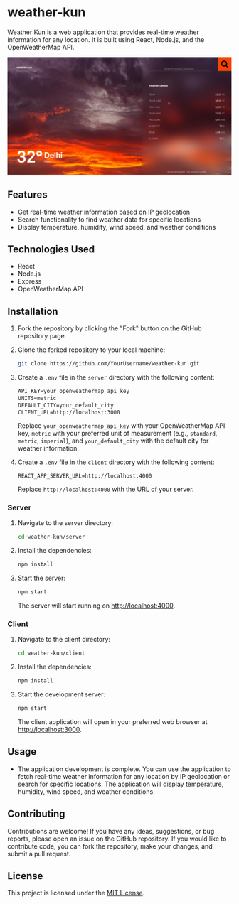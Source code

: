 # weather-kun

Weather Kun is a web application that provides real-time weather information for any location. It is built using React, Node.js, and the OpenWeatherMap API.

<img src="./client/public/assets/weather-kun.png" />

## Features

- Get real-time weather information based on IP geolocation
- Search functionality to find weather data for specific locations
- Display temperature, humidity, wind speed, and weather conditions

## Technologies Used

- React
- Node.js
- Express
- OpenWeatherMap API

## Installation

1. Fork the repository by clicking the "Fork" button on the GitHub repository page.

2. Clone the forked repository to your local machine:

   ```bash
   git clone https://github.com/YourUsername/weather-kun.git
   ```

3. Create a `.env` file in the `server` directory with the following content:

   ```env
   API_KEY=your_openweathermap_api_key
   UNITS=metric
   DEFAULT_CITY=your_default_city
   CLIENT_URL=http://localhost:3000
   ```

   Replace `your_openweathermap_api_key` with your OpenWeatherMap API key, `metric` with your preferred unit of measurement (e.g., `standard`, `metric`, `imperial`), and `your_default_city` with the default city for weather information.

4. Create a `.env` file in the `client` directory with the following content:

   ```env
   REACT_APP_SERVER_URL=http://localhost:4000
   ```

   Replace `http://localhost:4000` with the URL of your server.

### Server

1. Navigate to the server directory:

   ```bash
   cd weather-kun/server
   ```

2. Install the dependencies:

   ```bash
   npm install
   ```

3. Start the server:

   ```bash
   npm start
   ```

   The server will start running on [http://localhost:4000](http://localhost:4000).

### Client

1. Navigate to the client directory:

   ```bash
   cd weather-kun/client
   ```

2. Install the dependencies:

   ```bash
   npm install
   ```

3. Start the development server:

   ```bash
   npm start
   ```

   The client application will open in your preferred web browser at [http://localhost:3000](http://localhost:3000).

## Usage

- The application development is complete. You can use the application to fetch real-time weather information for any location by IP geolocation or search for specific locations. The application will display temperature, humidity, wind speed, and weather conditions.

## Contributing

Contributions are welcome! If you have any ideas, suggestions, or bug reports, please open an issue on the GitHub repository. If you would like to contribute code, you can fork the repository, make your changes, and submit a pull request.

## License

This project is licensed under the [MIT License](LICENSE).
